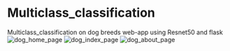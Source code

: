 # Multiclass_classification
Multiclass_classification on dog breeds web-app using Resnet50 and flask
![dog_home_page](https://user-images.githubusercontent.com/91720399/146319485-7bbc11a3-b77e-4918-ace3-81f62dc0b3e9.png)
![dog_index_page](https://user-images.githubusercontent.com/91720399/146319492-dd2d6ac9-6bf4-4598-8524-482b99d19521.png)
![dog_about_page](https://user-images.githubusercontent.com/91720399/146319512-b12513ce-d3e1-455b-be56-5e44b3b80698.png)
